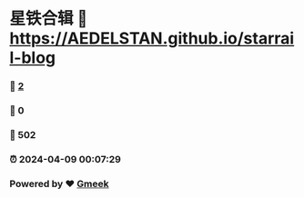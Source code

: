 # 星铁合辑 :link: https://AEDELSTAN.github.io/starrail-blog 
### :page_facing_up: [2](https://AEDELSTAN.github.io/starrail-blog/tag.html) 
### :speech_balloon: 0 
### :hibiscus: 502 
### :alarm_clock: 2024-04-09 00:07:29 
### Powered by :heart: [Gmeek](https://github.com/Meekdai/Gmeek)
